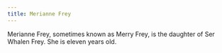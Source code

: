 ```yaml
---
title: Merianne Frey
---
```


Merianne Frey, sometimes known as Merry Frey, is the daughter of Ser Whalen Frey. She is eleven years old. 


